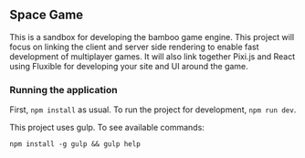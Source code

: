 ## Space Game
This is a sandbox for developing the bamboo game engine. This project will focus on linking
the client and server side rendering to enable fast development of multiplayer games. It will also link together Pixi.js and React using Fluxible for developing your site and UI around the game.

### Running the application
First, `npm install` as usual. To run the project for development, `npm run dev`.

This project uses gulp. To see available commands:

`npm install -g gulp && gulp help`
